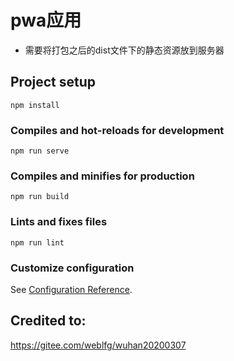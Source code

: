 # pwa应用
* 需要将打包之后的dist文件下的静态资源放到服务器
## Project setup
```
npm install
```

### Compiles and hot-reloads for development
```
npm run serve
```

### Compiles and minifies for production
```
npm run build
```

### Lints and fixes files
```
npm run lint
```

### Customize configuration
See [Configuration Reference](https://cli.vuejs.org/config/).

## Credited to: 
https://gitee.com/weblfg/wuhan20200307
